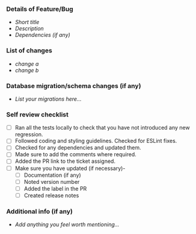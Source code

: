 ### Details of Feature/Bug
  - *Short title*
  - *Description*
  - *Dependencies (if any)*
  
### List of changes
  - *change a*
  - *change b*

### Database migration/schema changes (if any)
- *List your migrations here...*

### Self review checklist
  - [ ] Ran all the tests locally to check that you have not introduced any new regression. 
  - [ ] Followed coding and styling guidelines. Checked for ESLint fixes.
  - [ ] Checked for any dependencies and updated them.
  - [ ] Made sure to add the comments where required.
  - [ ] Added the PR link to the ticket assigned. 
  - [ ] Make sure you have updated (if necessary)-
    - [ ] Documentation (if any)
    - [ ] Noted version number
    - [ ] Added the label in the PR
    - [ ] Created release notes
       
### Additional info (if any)
- *Add anything you feel worth mentioning...*
